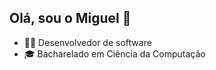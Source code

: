 ## Olá, sou o Miguel 👋

- 🧑‍💻 Desenvolvedor de software
- 🎓 Bacharelado em Ciência da Computação



<!--
**miguelarquejada/miguelarquejada** is a ✨ _special_ ✨ repository because its `README.md` (this file) appears on your GitHub profile.

Here are some ideas to get you started:

- 🔭 I’m currently working on ...
- 🌱 I’m currently learning ...
- 👯 I’m looking to collaborate on ...
- 🤔 I’m looking for help with ...
- 💬 Ask me about ...
- 📫 How to reach me: ...
- 😄 Pronouns: ...
- ⚡ Fun fact: ...
-->
